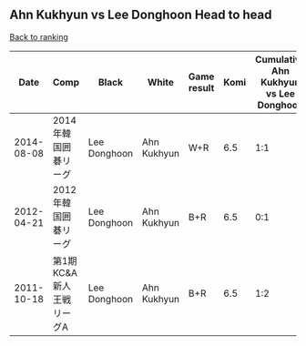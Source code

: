 ## Ahn Kukhyun vs Lee Donghoon Head to head

[Back to ranking](../../index.md)




| **Date** | **Comp** | **Black** | **White** | **Game result** | **Komi** | **Cumulative Ahn Kukhyun vs Lee Donghoon** | **Ahn Kukhyun streak** | **Lee Donghoon streak** | 
| --- | --- | --- | --- | --- | --- | --- | --- | --- |
| 2014-08-08 | 2014年韓国囲碁リーグ | Lee Donghoon | Ahn Kukhyun | W+R | 6.5 | 1:1 | 1 | 0 | 
| 2012-04-21 | 2012年韓国囲碁リーグ | Lee Donghoon | Ahn Kukhyun | B+R | 6.5 | 0:1 | 0 | 1 | 
| 2011-10-18 | 第1期KC&A新人王戦リーグA | Lee Donghoon | Ahn Kukhyun | B+R | 6.5 | 1:2 | 0 | 1 |




